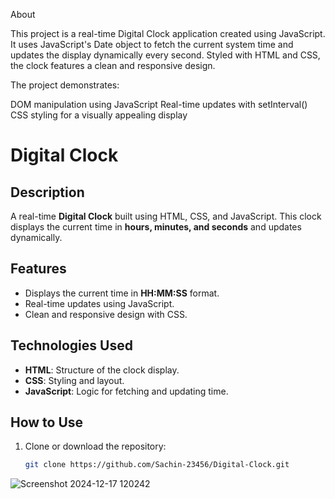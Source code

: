 About

This project is a real-time Digital Clock application created using JavaScript. It uses JavaScript's Date object to fetch the current system time and updates the display dynamically every second. Styled with HTML and CSS, the clock features a clean and responsive design.

The project demonstrates:

DOM manipulation using JavaScript
Real-time updates with setInterval()
CSS styling for a visually appealing display

# Digital Clock

## Description
A real-time **Digital Clock** built using HTML, CSS, and JavaScript. This clock displays the current time in **hours, minutes, and seconds** and updates dynamically.

## Features
- Displays the current time in **HH:MM:SS** format.
- Real-time updates using JavaScript.
- Clean and responsive design with CSS.

## Technologies Used
- **HTML**: Structure of the clock display.
- **CSS**: Styling and layout.
- **JavaScript**: Logic for fetching and updating time.

## How to Use
1. Clone or download the repository:
   ```bash
   git clone https://github.com/Sachin-23456/Digital-Clock.git

![Screenshot 2024-12-17 120242](https://github.com/user-attachments/assets/1a3e765a-fae1-437f-8cf3-8b94012f7989)


